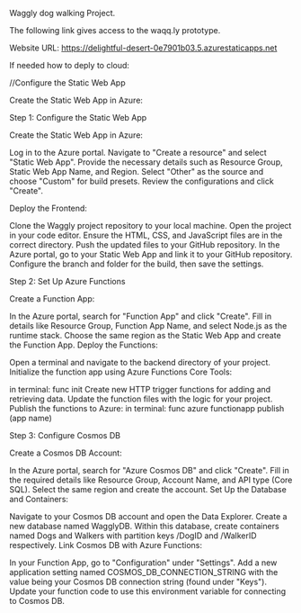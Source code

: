 Waggly dog walking Project. 

The following link gives access to the waqq.ly prototype. 

Website URL: https://delightful-desert-0e7901b03.5.azurestaticapps.net





If needed how to deply to cloud: 

//Configure the Static Web App

Create the Static Web App in Azure:

Step 1: Configure the Static Web App

Create the Static Web App in Azure:

Log in to the Azure portal.
Navigate to "Create a resource" and select "Static Web App".
Provide the necessary details such as Resource Group, Static Web App Name, and Region. Select "Other" as the source and choose "Custom" for build presets.
Review the configurations and click "Create".

Deploy the Frontend:

Clone the Waggly project repository to your local machine.
Open the project in your code editor.
Ensure the HTML, CSS, and JavaScript files are in the correct directory.
Push the updated files to your GitHub repository.
In the Azure portal, go to your Static Web App and link it to your GitHub repository.
Configure the branch and folder for the build, then save the settings.

Step 2: Set Up Azure Functions

Create a Function App:

In the Azure portal, search for "Function App" and click "Create".
Fill in details like Resource Group, Function App Name, and select Node.js as the runtime stack.
Choose the same region as the Static Web App and create the Function App.
Deploy the Functions:

Open a terminal and navigate to the backend directory of your project.
Initialize the function app using Azure Functions Core Tools: 

in terminal: func init 
Create new HTTP trigger functions for adding and retrieving data.
Update the function files with the logic for your project.
Publish the functions to Azure:
in terminal: func azure functionapp publish (app name)


Step 3: Configure Cosmos DB

Create a Cosmos DB Account:

In the Azure portal, search for "Azure Cosmos DB" and click "Create".
Fill in the required details like Resource Group, Account Name, and API type (Core SQL).
Select the same region and create the account.
Set Up the Database and Containers:

Navigate to your Cosmos DB account and open the Data Explorer.
Create a new database named WagglyDB.
Within this database, create containers named Dogs and Walkers with partition keys /DogID and /WalkerID respectively.
Link Cosmos DB with Azure Functions:

In your Function App, go to "Configuration" under "Settings".
Add a new application setting named COSMOS_DB_CONNECTION_STRING with the value being your Cosmos DB connection string (found under "Keys").
Update your function code to use this environment variable for connecting to Cosmos DB.